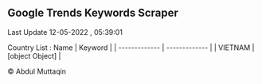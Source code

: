 

## Google Trends Keywords Scraper 
 
Last Update 12-05-2022 , 05:39:01

Country List :
 Name  | Keyword |
| ------------- | ------------- |
| VIETNAM | [object Object] |



© Abdul Muttaqin 
